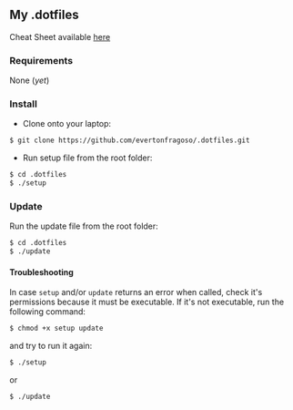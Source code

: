 ## My .dotfiles

Cheat Sheet available [here](https://docs.google.com/spreadsheets/d/1YkAicQOxZIIaJMARulF5cq6plb6v0CW_WVXrDfqr3D8/edit#gid=464928758)

### Requirements
None (_yet_)

### Install
- Clone onto your laptop:
```bash
$ git clone https://github.com/evertonfragoso/.dotfiles.git
```

- Run setup file from the root folder:
```bash
$ cd .dotfiles
$ ./setup
```

### Update
Run the update file from the root folder:
```bash
$ cd .dotfiles
$ ./update
```

#### Troubleshooting
In case `setup` and/or `update` returns an error when called, check it's permissions because it must be executable. If it's not executable, run the following command:

```bash
$ chmod +x setup update
```

and try to run it again:

```bash
$ ./setup
```
or
```bash
$ ./update
```

